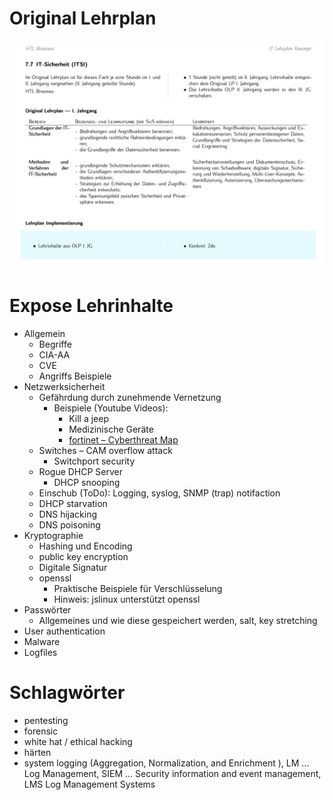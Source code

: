# Original Lehrplan

![Lehrplan](Lehrplan.png)

 # Expose Lehrinhalte

 - Allgemein
    - Begriffe
    - CIA-AA
    - CVE
    - Angriffs Beispiele
 - Netzwerksicherheit
    - Gefährdung durch zunehmende Vernetzung
      - Beispiele (Youtube Videos):
        - Kill a jeep
        - Medizinische Geräte
        - [ fortinet – Cyberthreat Map](http://threatmap.fortiguard.com)
    - Switches – CAM overflow attack
      - Switchport security
    - Rogue DHCP Server
      - DHCP snooping
    - Einschub (ToDo): Logging, syslog, SNMP (trap) notifaction
    - DHCP starvation
    - DNS hijacking
    - DNS poisoning
 - Kryptographie
     - Hashing und Encoding
     - public key encryption
     - Digitale Signatur
     - openssl
         - Praktische Beispiele für Verschlüsselung
         - Hinweis: jslinux unterstützt openssl
- Passwörter
    - Allgemeines und wie diese gespeichert werden, salt, key stretching
- User authentication
- Malware
- Logfiles





# Schlagwörter

- pentesting
- forensic
- white hat / ethical hacking
- härten
- system logging (Aggregation, Normalization, and Enrichment [](https://securosis.com/blog/understanding-and-selecting-siem-lm-aggregation-normalization-and-enrichmen)), LM ... Log Management, SIEM ... Security information and event management, LMS Log Management Systems

